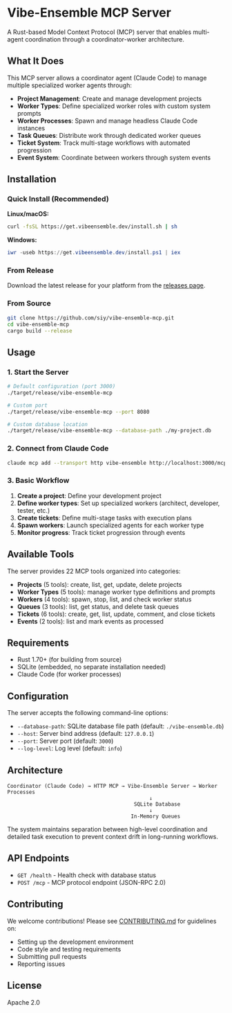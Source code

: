 # Vibe-Ensemble MCP Server

A Rust-based Model Context Protocol (MCP) server that enables multi-agent coordination through a coordinator-worker architecture.

## What It Does

This MCP server allows a coordinator agent (Claude Code) to manage multiple specialized worker agents through:

- **Project Management**: Create and manage development projects
- **Worker Types**: Define specialized worker roles with custom system prompts  
- **Worker Processes**: Spawn and manage headless Claude Code instances
- **Task Queues**: Distribute work through dedicated worker queues
- **Ticket System**: Track multi-stage workflows with automated progression
- **Event System**: Coordinate between workers through system events

## Installation

### Quick Install (Recommended)

**Linux/macOS:**
```bash
curl -fsSL https://get.vibeensemble.dev/install.sh | sh
```

**Windows:**
```powershell
iwr -useb https://get.vibeensemble.dev/install.ps1 | iex
```

### From Release

Download the latest release for your platform from the [releases page](https://github.com/siy/vibe-ensemble-mcp/releases).

### From Source

```bash
git clone https://github.com/siy/vibe-ensemble-mcp.git
cd vibe-ensemble-mcp
cargo build --release
```

## Usage

### 1. Start the Server

```bash
# Default configuration (port 3000)
./target/release/vibe-ensemble-mcp

# Custom port
./target/release/vibe-ensemble-mcp --port 8080

# Custom database location
./target/release/vibe-ensemble-mcp --database-path ./my-project.db
```

### 2. Connect from Claude Code

```bash
claude mcp add --transport http vibe-ensemble http://localhost:3000/mcp
```

### 3. Basic Workflow

1. **Create a project**: Define your development project
2. **Define worker types**: Set up specialized workers (architect, developer, tester, etc.)
3. **Create tickets**: Define multi-stage tasks with execution plans
4. **Spawn workers**: Launch specialized agents for each worker type
5. **Monitor progress**: Track ticket progression through events

## Available Tools

The server provides 22 MCP tools organized into categories:

- **Projects** (5 tools): create, list, get, update, delete projects
- **Worker Types** (5 tools): manage worker type definitions and prompts  
- **Workers** (4 tools): spawn, stop, list, and check worker status
- **Queues** (3 tools): list, get status, and delete task queues
- **Tickets** (6 tools): create, get, list, update, comment, and close tickets
- **Events** (2 tools): list and mark events as processed

## Requirements

- Rust 1.70+ (for building from source)
- SQLite (embedded, no separate installation needed)
- Claude Code (for worker processes)

## Configuration

The server accepts the following command-line options:

- `--database-path`: SQLite database file path (default: `./vibe-ensemble.db`)
- `--host`: Server bind address (default: `127.0.0.1`)
- `--port`: Server port (default: `3000`)
- `--log-level`: Log level (default: `info`)

## Architecture

```
Coordinator (Claude Code) → HTTP MCP → Vibe-Ensemble Server → Worker Processes
                                              ↓
                                         SQLite Database
                                              ↓
                                        In-Memory Queues
```

The system maintains separation between high-level coordination and detailed task execution to prevent context drift in long-running workflows.

## API Endpoints

- `GET /health` - Health check with database status
- `POST /mcp` - MCP protocol endpoint (JSON-RPC 2.0)

## Contributing

We welcome contributions! Please see [CONTRIBUTING.md](CONTRIBUTING.md) for guidelines on:
- Setting up the development environment
- Code style and testing requirements
- Submitting pull requests
- Reporting issues

## License

Apache 2.0